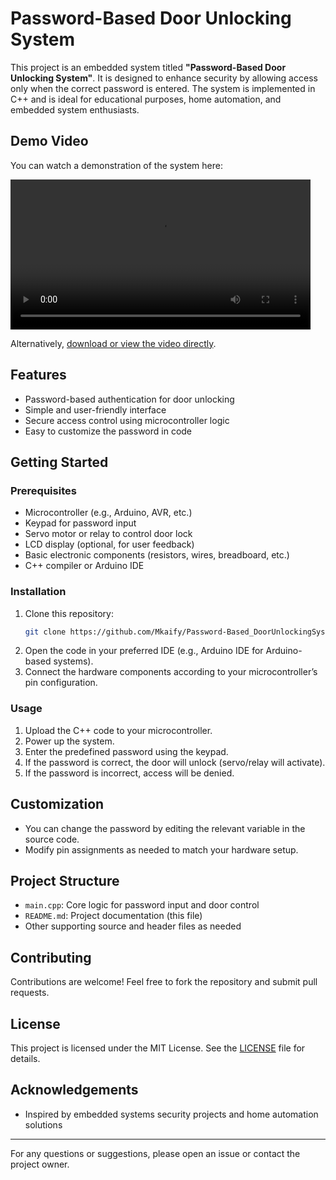 # Password-Based Door Unlocking System

This project is an embedded system titled **"Password-Based Door Unlocking System"**. It is designed to enhance security by allowing access only when the correct password is entered. The system is implemented in C++ and is ideal for educational purposes, home automation, and embedded system enthusiasts.

## Demo Video

You can watch a demonstration of the system here:

<video src="https://github.com/Mkaify/Password-Based_DoorUnlockingSystem/raw/main/ESPVideo.mp4" controls width="480"></video>

Alternatively, [download or view the video directly](https://github.com/Mkaify/Password-Based_DoorUnlockingSystem/raw/main/ESPVideo.mp4).

## Features

- Password-based authentication for door unlocking
- Simple and user-friendly interface
- Secure access control using microcontroller logic
- Easy to customize the password in code

## Getting Started

### Prerequisites

- Microcontroller (e.g., Arduino, AVR, etc.)
- Keypad for password input
- Servo motor or relay to control door lock
- LCD display (optional, for user feedback)
- Basic electronic components (resistors, wires, breadboard, etc.)
- C++ compiler or Arduino IDE

### Installation

1. Clone this repository:
   ```bash
   git clone https://github.com/Mkaify/Password-Based_DoorUnlockingSystem.git
   ```
2. Open the code in your preferred IDE (e.g., Arduino IDE for Arduino-based systems).
3. Connect the hardware components according to your microcontroller’s pin configuration.

### Usage

1. Upload the C++ code to your microcontroller.
2. Power up the system.
3. Enter the predefined password using the keypad.
4. If the password is correct, the door will unlock (servo/relay will activate).
5. If the password is incorrect, access will be denied.

## Customization

- You can change the password by editing the relevant variable in the source code.
- Modify pin assignments as needed to match your hardware setup.

## Project Structure

- `main.cpp`: Core logic for password input and door control
- `README.md`: Project documentation (this file)
- Other supporting source and header files as needed

## Contributing

Contributions are welcome! Feel free to fork the repository and submit pull requests.

## License

This project is licensed under the MIT License. See the [LICENSE](LICENSE) file for details.

## Acknowledgements

- Inspired by embedded systems security projects and home automation solutions

---

For any questions or suggestions, please open an issue or contact the project owner.
